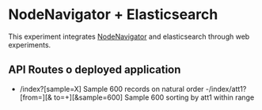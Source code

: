 # NodeNavigator + Elasticsearch
This experiment integrates [NodeNavigator](https://github.com/john-guerra/NodeNavigator) and elasticsearch through web experiments.

## API Routes o deployed application
- /index?[sample=X]       Sample 600 records on natural order
-/index/att1?[from=][& to=+][&sample=600]     Sample 600 sorting by att1 within range
